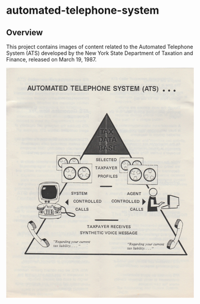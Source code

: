 # automated-telephone-system

## Overview

This project contains images of content related to the Automated Telephone System (ATS) developed by the New York State Department of Taxation and Finance, released on March 19, 1987.

![system-components](./system-summary/ATS-2.jpg)


